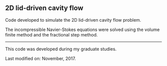 ## 2D lid-driven cavity flow

<p> Code developed to simulate the 2D lid-driven cavity flow problem. </p>
<p> The incompressible Navier-Stokes equations were solved using the volume finite method and the fractional step method.</p>

<hr>

<p> This code was developed during my graduate studies. </p>
<p> Last modified on: November, 2017. </p>
